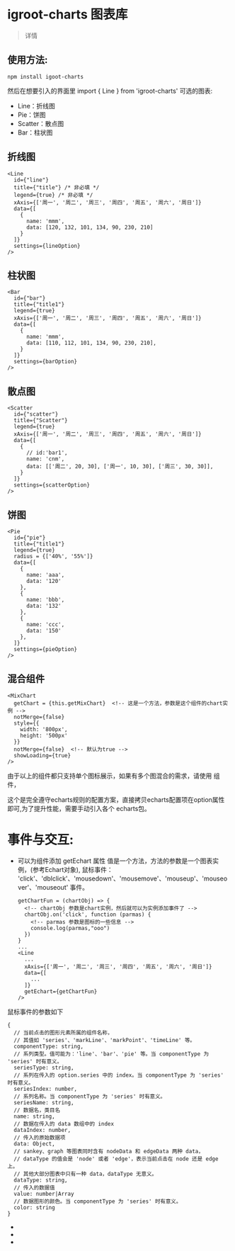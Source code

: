 # igroot-charts 图表库
> 详情

## 使用方法:
```
npm install igoot-charts

```
然后在想要引入的界面里
import { Line } from 'igroot-charts'
可选的图表:
 - Line：折线图
 - Pie：饼图
 - Scatter：散点图
 - Bar：柱状图

## 折线图
```
<Line
  id={"line"}
  title={"title"} /* 非必填 */
  legend={true} /* 非必填 */
  xAxis={['周一', '周二', '周三', '周四', '周五', '周六', '周日']}
  data={[
    {
      name: 'mmm',
      data: [120, 132, 101, 134, 90, 230, 210]
    }
  ]}
  settings={lineOption}
/>
```
## 柱状图
```
<Bar
  id={"bar"}
  title={"title1"}
  legend={true}
  xAxis={['周一', '周二', '周三', '周四', '周五', '周六', '周日']}
  data={[
    {
      name: 'mmm',
      data: [110, 112, 101, 134, 90, 230, 210],
    }
  ]}
  settings={barOption}
/>
```
<!-- xAxis 中 代表的是X轴数据。Y轴默认为数据的值，由于符合95%场景，所以暂时没留出配置口 -->
<!-- data 中 一个对象代表一条线，name就是这条线的名字 -->
<!-- settings是echarts的配置口，可直接复制echarts文档的配置项，即可实现兼容显示 -->

## 散点图
```
<Scatter
  id={"scatter"}
  title={"Scatter"}
  legend={true}
  xAxis={['周一', '周二', '周三', '周四', '周五', '周六', '周日']}
  data={[
    {
      // id:'bar1',
      name: 'cnm',
      data: [['周二', 20, 30], ['周一', 10, 30], ['周三', 30, 30]],
    }
  ]}
  settings={scatterOption}
/>

```
<!-- 配置项里除了data配置项中data的格式不同，其余一样,散点图的data描述的是不同纬度，也就是 点 的位置，格式如图第一项是X轴位置，第二项Y轴其他的是其他纬度 -->

## 饼图
```
<Pie
  id={"pie"}
  title={"title1"}
  legend={true}
  radius = {['40%', '55%']}
  data={[
    {
      name: 'aaa',
      data: '120'
    },
    {
      name: 'bbb',
      data: '132'
    },
    {
      name: 'ccc',
      data: '150'
    },
  ]}
  settings={pieOption}
/>
```
<!-- 饼图的数据格式不同，不需要x，y轴，并且data格式如图，radius，调节圆的空心度 -->

## 混合组件

```
<MixChart 
  getChart = {this.getMixChart}  <!-- 这是一个方法，参数是这个组件的chart实例 -->
  notMerge={false}
  style={{
    width: '800px',
    height: '500px'
  }}
  notMerge={false}  <!-- 默认为true -->
  showLoading={true}
/>

```


由于以上的组件都只支持单个图标展示，如果有多个图混合的需求，请使用 <MixChart/> 组件，

这个是完全遵守echarts规则的配置方案，直接拷贝echarts配置项在option属性即可,为了提升性能，需要手动引入各个 echarts包。


# 事件与交互:
 - 可以为组件添加 getEchart 属性 值是一个方法，方法的参数是一个图表实例，(参考Echart对象),
    鼠标事件： 'click'、'dblclick'、'mousedown'、'mousemove'、'mouseup'、'mouseover'、'mouseout' 事件。
    ```
    getChartFun = (chartObj) => {
      <!-- chartObj 参数是chart实例，然后就可以为实例添加事件了 -->
      chartObj.on('click', function (parmas) {
        <!-- parmas 参数是图标的一些信息 -->
        console.log(parmas,"ooo")
      })
    }
    ...
    <Line
      ...
      xAxis={['周一', '周二', '周三', '周四', '周五', '周六', '周日']}
      data={[
        ...
      ]}
      getEchart={getChartFun}
    />
    ```
  鼠标事件的参数如下
  ```
  {
    // 当前点击的图形元素所属的组件名称，
    // 其值如 'series'、'markLine'、'markPoint'、'timeLine' 等。
    componentType: string,
    // 系列类型。值可能为：'line'、'bar'、'pie' 等。当 componentType 为 'series' 时有意义。
    seriesType: string,
    // 系列在传入的 option.series 中的 index。当 componentType 为 'series' 时有意义。
    seriesIndex: number,
    // 系列名称。当 componentType 为 'series' 时有意义。
    seriesName: string,
    // 数据名，类目名
    name: string,
    // 数据在传入的 data 数组中的 index
    dataIndex: number,
    // 传入的原始数据项
    data: Object,
    // sankey、graph 等图表同时含有 nodeData 和 edgeData 两种 data，
    // dataType 的值会是 'node' 或者 'edge'，表示当前点击在 node 还是 edge 上。
    // 其他大部分图表中只有一种 data，dataType 无意义。
    dataType: string,
    // 传入的数据值
    value: number|Array
    // 数据图形的颜色。当 componentType 为 'series' 时有意义。
    color: string
}
  ```
 -
 -
 -


